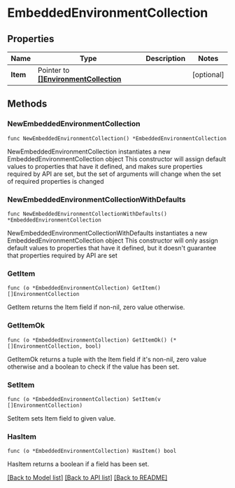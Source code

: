 # EmbeddedEnvironmentCollection

## Properties

Name | Type | Description | Notes
------------ | ------------- | ------------- | -------------
**Item** | Pointer to [**[]EnvironmentCollection**](EnvironmentCollection.md) |  | [optional] 

## Methods

### NewEmbeddedEnvironmentCollection

`func NewEmbeddedEnvironmentCollection() *EmbeddedEnvironmentCollection`

NewEmbeddedEnvironmentCollection instantiates a new EmbeddedEnvironmentCollection object
This constructor will assign default values to properties that have it defined,
and makes sure properties required by API are set, but the set of arguments
will change when the set of required properties is changed

### NewEmbeddedEnvironmentCollectionWithDefaults

`func NewEmbeddedEnvironmentCollectionWithDefaults() *EmbeddedEnvironmentCollection`

NewEmbeddedEnvironmentCollectionWithDefaults instantiates a new EmbeddedEnvironmentCollection object
This constructor will only assign default values to properties that have it defined,
but it doesn't guarantee that properties required by API are set

### GetItem

`func (o *EmbeddedEnvironmentCollection) GetItem() []EnvironmentCollection`

GetItem returns the Item field if non-nil, zero value otherwise.

### GetItemOk

`func (o *EmbeddedEnvironmentCollection) GetItemOk() (*[]EnvironmentCollection, bool)`

GetItemOk returns a tuple with the Item field if it's non-nil, zero value otherwise
and a boolean to check if the value has been set.

### SetItem

`func (o *EmbeddedEnvironmentCollection) SetItem(v []EnvironmentCollection)`

SetItem sets Item field to given value.

### HasItem

`func (o *EmbeddedEnvironmentCollection) HasItem() bool`

HasItem returns a boolean if a field has been set.


[[Back to Model list]](../README.md#documentation-for-models) [[Back to API list]](../README.md#documentation-for-api-endpoints) [[Back to README]](../README.md)


